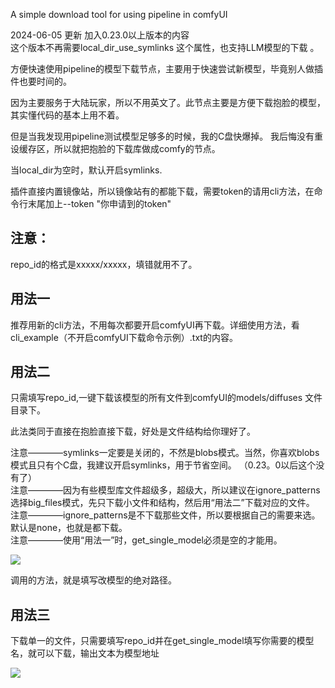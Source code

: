 A simple download tool for using pipeline in comfyUI   

2024-06-05 更新
加入0.23.0以上版本的内容   
这个版本不再需要local_dir_use_symlinks 这个属性，也支持LLM模型的下载    。  


方便快速使用pipeline的模型下载节点，主要用于快速尝试新模型，毕竟别人做插件也要时间的。  

因为主要服务于大陆玩家，所以不用英文了。此节点主要是方便下载抱脸的模型，其实懂代码的基本上用不着。      

但是当我发现用pipeline测试模型足够多的时候，我的C盘快爆掉。  我后悔没有重设缓存区，所以就把抱脸的下载库做成comfy的节点。  

当local_dir为空时，默认开启symlinks.

插件直接内置镜像站，所以镜像站有的都能下载，需要token的请用cli方法，在命令行末尾加上--token "你申请到的token"     

注意：
-----
repo_id的格式是xxxxx/xxxxx，填错就用不了。   

用法一  
-----
推荐用新的cli方法，不用每次都要开启comfyUI再下载。详细使用方法，看cli_example（不开启comfyUI下载命令示例）.txt的内容。   

用法二
----

只需填写repo_id,一键下载该模型的所有文件到comfyUI的models/diffuses 文件目录下。  

此法类同于直接在抱脸直接下载，好处是文件结构给你理好了。

注意————symlinks一定要是关闭的，不然是blobs模式。当然，你喜欢blobs模式且只有个C盘，我建议开启symlinks，用于节省空间。  （0.23。0以后这个没有了）     
注意————因为有些模型库文件超级多，超级大，所以建议在ignore_patterns 选择big_files模式，先只下载小文件和结构，然后用“用法二”下载对应的文件。    
注意————ignore_patterns是不下载那些文件，所以要根据自己的需要来选。默认是none，也就是都下载。  
注意————使用“用法一”时，get_single_model必须是空的才能用。

 ![](https://github.com/smthemex/ComfyUI_Pipeline_Tool/blob/main/example1.png)

调用的方法，就是填写改模型的绝对路径。

用法三
----
下载单一的文件，只需要填写repo_id并在get_single_model填写你需要的模型名，就可以下载，输出文本为模型地址  

![](https://github.com/smthemex/ComfyUI_Pipeline_Tool/blob/main/example2.png)

